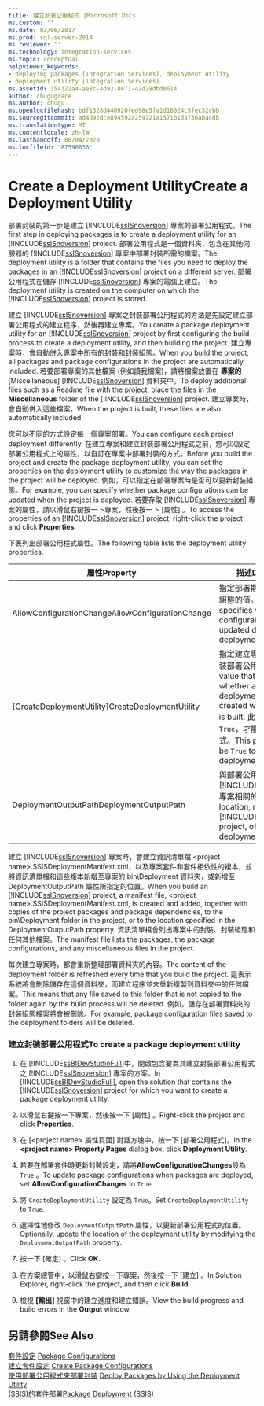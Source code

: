 ```yaml
---
title: 建立部署公用程式 |Microsoft Docs
ms.custom: ''
ms.date: 03/06/2017
ms.prod: sql-server-2014
ms.reviewer: ''
ms.technology: integration-services
ms.topic: conceptual
helpviewer_keywords:
- deploying packages [Integration Services], deployment utility
- deployment utility [Integration Services]
ms.assetid: 354322a4-ae8c-4d92-8e71-42d29dbd0614
author: chugugrace
ms.author: chugu
ms.openlocfilehash: bdf1328d440920fed98e5fa1d16024c5fec32cbb
ms.sourcegitcommit: ad4d92dce894592a259721a1571b1d8736abacdb
ms.translationtype: MT
ms.contentlocale: zh-TW
ms.lasthandoff: 08/04/2020
ms.locfileid: "87596836"
---
```

# <a name="create-a-deployment-utility"></a><span data-ttu-id="1b7d3-102">Create a Deployment Utility</span><span class="sxs-lookup"><span data-stu-id="1b7d3-102">Create a Deployment Utility</span></span>
  <span data-ttu-id="1b7d3-103">部署封裝的第一步是建立 [!INCLUDE[ssISnoversion](../includes/ssisnoversion-md.md)] 專案的部署公用程式。</span><span class="sxs-lookup"><span data-stu-id="1b7d3-103">The first step in deploying packages is to create a deployment utility for an [!INCLUDE[ssISnoversion](../includes/ssisnoversion-md.md)] project.</span></span> <span data-ttu-id="1b7d3-104">部署公用程式是一個資料夾，包含在其他伺服器的 [!INCLUDE[ssISnoversion](../includes/ssisnoversion-md.md)] 專案中部署封裝所需的檔案。</span><span class="sxs-lookup"><span data-stu-id="1b7d3-104">The deployment utility is a folder that contains the files you need to deploy the packages in an [!INCLUDE[ssISnoversion](../includes/ssisnoversion-md.md)] project on a different server.</span></span> <span data-ttu-id="1b7d3-105">部署公用程式在儲存 [!INCLUDE[ssISnoversion](../includes/ssisnoversion-md.md)] 專案的電腦上建立。</span><span class="sxs-lookup"><span data-stu-id="1b7d3-105">The deployment utility is created on the computer on which the [!INCLUDE[ssISnoversion](../includes/ssisnoversion-md.md)] project is stored.</span></span>  
  
 <span data-ttu-id="1b7d3-106">建立 [!INCLUDE[ssISnoversion](../includes/ssisnoversion-md.md)] 專案之封裝部署公用程式的方法是先設定建立部署公用程式的建立程序，然後再建立專案。</span><span class="sxs-lookup"><span data-stu-id="1b7d3-106">You create a package deployment utility for an [!INCLUDE[ssISnoversion](../includes/ssisnoversion-md.md)] project by first configuring the build process to create a deployment utility, and then building the project.</span></span> <span data-ttu-id="1b7d3-107">建立專案時，會自動併入專案中所有的封裝和封裝組態。</span><span class="sxs-lookup"><span data-stu-id="1b7d3-107">When you build the project, all packages and package configurations in the project are automatically included.</span></span> <span data-ttu-id="1b7d3-108">若要部署專案的其他檔案 (例如讀我檔案)，請將檔案放置在 **專案的** [Miscellaneous] [!INCLUDE[ssISnoversion](../includes/ssisnoversion-md.md)] 資料夾中。</span><span class="sxs-lookup"><span data-stu-id="1b7d3-108">To deploy additional files such as a Readme file with the project, place the files in the **Miscellaneous** folder of the [!INCLUDE[ssISnoversion](../includes/ssisnoversion-md.md)] project.</span></span> <span data-ttu-id="1b7d3-109">建立專案時，會自動併入這些檔案。</span><span class="sxs-lookup"><span data-stu-id="1b7d3-109">When the project is built, these files are also automatically included.</span></span>  
  
 <span data-ttu-id="1b7d3-110">您可以不同的方式設定每一個專案部署。</span><span class="sxs-lookup"><span data-stu-id="1b7d3-110">You can configure each project deployment differently.</span></span> <span data-ttu-id="1b7d3-111">在建立專案和建立封裝部署公用程式之前，您可以設定部署公用程式上的屬性，以自訂在專案中部署封裝的方式。</span><span class="sxs-lookup"><span data-stu-id="1b7d3-111">Before you build the project and create the package deployment utility, you can set the properties on the deployment utility to customize the way the packages in the project will be deployed.</span></span> <span data-ttu-id="1b7d3-112">例如，可以指定在部署專案時是否可以更新封裝組態。</span><span class="sxs-lookup"><span data-stu-id="1b7d3-112">For example, you can specify whether package configurations can be updated when the project is deployed.</span></span> <span data-ttu-id="1b7d3-113">若要存取 [!INCLUDE[ssISnoversion](../includes/ssisnoversion-md.md)] 專案的屬性，請以滑鼠右鍵按一下專案，然後按一下 [屬性]  。</span><span class="sxs-lookup"><span data-stu-id="1b7d3-113">To access the properties of an [!INCLUDE[ssISnoversion](../includes/ssisnoversion-md.md)] project, right-click the project and click **Properties**.</span></span>  
  
 <span data-ttu-id="1b7d3-114">下表列出部署公用程式屬性。</span><span class="sxs-lookup"><span data-stu-id="1b7d3-114">The following table lists the deployment utility properties.</span></span>  
  
|<span data-ttu-id="1b7d3-115">屬性</span><span class="sxs-lookup"><span data-stu-id="1b7d3-115">Property</span></span>|<span data-ttu-id="1b7d3-116">描述</span><span class="sxs-lookup"><span data-stu-id="1b7d3-116">Description</span></span>|  
|--------------|-----------------|  
|<span data-ttu-id="1b7d3-117">AllowConfigurationChange</span><span class="sxs-lookup"><span data-stu-id="1b7d3-117">AllowConfigurationChange</span></span>|<span data-ttu-id="1b7d3-118">指定部署期間是否可以更新組態的值。</span><span class="sxs-lookup"><span data-stu-id="1b7d3-118">A value that specifies whether configurations can be updated during deployment.</span></span>|  
|<span data-ttu-id="1b7d3-119">[CreateDeploymentUtility]</span><span class="sxs-lookup"><span data-stu-id="1b7d3-119">CreateDeploymentUtility</span></span>|<span data-ttu-id="1b7d3-120">指定建立專案時是否建立封裝部署公用程式的值。</span><span class="sxs-lookup"><span data-stu-id="1b7d3-120">A value that specifies whether a package deployment utility is created when the project is built.</span></span> <span data-ttu-id="1b7d3-121">此屬性必須為 `True`，才能建立部署公用程式。</span><span class="sxs-lookup"><span data-stu-id="1b7d3-121">This property must be `True` to create a deployment utility.</span></span>|  
|<span data-ttu-id="1b7d3-122">DeploymentOutputPath</span><span class="sxs-lookup"><span data-stu-id="1b7d3-122">DeploymentOutputPath</span></span>|<span data-ttu-id="1b7d3-123">與部署公用程式之 [!INCLUDE[ssISnoversion](../includes/ssisnoversion-md.md)] 專案相關的位置。</span><span class="sxs-lookup"><span data-stu-id="1b7d3-123">The location, relative to the [!INCLUDE[ssISnoversion](../includes/ssisnoversion-md.md)] project, of the deployment utility.</span></span>|  
  
 <span data-ttu-id="1b7d3-124">建立 [!INCLUDE[ssISnoversion](../includes/ssisnoversion-md.md)] 專案時，會建立資訊清單檔 \<project name>.SSISDeploymentManifest.xml，以及專案套件和套件相依性的複本，並將資訊清單檔和這些複本新增至專案的 bin\Deployment 資料夾，或新增至 DeploymentOutputPath 屬性所指定的位置。</span><span class="sxs-lookup"><span data-stu-id="1b7d3-124">When you build an [!INCLUDE[ssISnoversion](../includes/ssisnoversion-md.md)] project, a manifest file, \<project name>.SSISDeploymentManifest.xml, is created and added, together with copies of the project packages and package dependencies, to the bin\Deployment folder in the project, or to the location specified in the DeploymentOutputPath property.</span></span> <span data-ttu-id="1b7d3-125">資訊清單檔會列出專案中的封裝、封裝組態和任何其他檔案。</span><span class="sxs-lookup"><span data-stu-id="1b7d3-125">The manifest file lists the packages, the package configurations, and any miscellaneous files in the project.</span></span>  
  
 <span data-ttu-id="1b7d3-126">每次建立專案時，都會重新整理部署資料夾的內容。</span><span class="sxs-lookup"><span data-stu-id="1b7d3-126">The content of the deployment folder is refreshed every time that you build the project.</span></span> <span data-ttu-id="1b7d3-127">這表示系統將會刪除儲存在這個資料夾，而建立程序並未重新複製到資料夾中的任何檔案。</span><span class="sxs-lookup"><span data-stu-id="1b7d3-127">This means that any file saved to this folder that is not copied to the folder again by the build process will be deleted.</span></span> <span data-ttu-id="1b7d3-128">例如，儲存在部署資料夾的封裝組態檔案將會被刪除。</span><span class="sxs-lookup"><span data-stu-id="1b7d3-128">For example, package configuration files saved to the deployment folders will be deleted.</span></span>  
  
### <a name="to-create-a-package-deployment-utility"></a><span data-ttu-id="1b7d3-129">建立封裝部署公用程式</span><span class="sxs-lookup"><span data-stu-id="1b7d3-129">To create a package deployment utility</span></span>  
  
1.  <span data-ttu-id="1b7d3-130">在 [!INCLUDE[ssBIDevStudioFull](../includes/ssbidevstudiofull-md.md)]中，開啟包含要為其建立封裝部署公用程式之 [!INCLUDE[ssISnoversion](../includes/ssisnoversion-md.md)] 專案的方案。</span><span class="sxs-lookup"><span data-stu-id="1b7d3-130">In [!INCLUDE[ssBIDevStudioFull](../includes/ssbidevstudiofull-md.md)], open the solution that contains the [!INCLUDE[ssISnoversion](../includes/ssisnoversion-md.md)] project for which you want to create a package deployment utility.</span></span>  
  
2.  <span data-ttu-id="1b7d3-131">以滑鼠右鍵按一下專案，然後按一下 [屬性]  。</span><span class="sxs-lookup"><span data-stu-id="1b7d3-131">Right-click the project and click **Properties**.</span></span>  
  
3.  <span data-ttu-id="1b7d3-132">在 [\<project name> 屬性頁面] 對話方塊中，按一下 [部署公用程式]。</span><span class="sxs-lookup"><span data-stu-id="1b7d3-132">In the **\<project name> Property Pages** dialog box, click **Deployment Utility**.</span></span>  
  
4.  <span data-ttu-id="1b7d3-133">若要在部署套件時更新封裝設定，請將**AllowConfigurationChanges**設為 `True` 。</span><span class="sxs-lookup"><span data-stu-id="1b7d3-133">To update package configurations when packages are deployed, set **AllowConfigurationChanges** to `True`.</span></span>  
  
5.  <span data-ttu-id="1b7d3-134">將 `CreateDeploymentUtility` 設定為 `True`。</span><span class="sxs-lookup"><span data-stu-id="1b7d3-134">Set `CreateDeploymentUtility` to `True`.</span></span>  
  
6.  <span data-ttu-id="1b7d3-135">選擇性地修改 `DeploymentOutputPath` 屬性，以更新部署公用程式的位置。</span><span class="sxs-lookup"><span data-stu-id="1b7d3-135">Optionally, update the location of the deployment utility by modifying the `DeploymentOutputPath` property.</span></span>  
  
7.  <span data-ttu-id="1b7d3-136">按一下 [確定]  。</span><span class="sxs-lookup"><span data-stu-id="1b7d3-136">Click **OK**.</span></span>  
  
8.  <span data-ttu-id="1b7d3-137">在方案總管中，以滑鼠右鍵按一下專案，然後按一下 [建立]  。</span><span class="sxs-lookup"><span data-stu-id="1b7d3-137">In Solution Explorer, right-click the project, and then click **Build**.</span></span>  
  
9. <span data-ttu-id="1b7d3-138">檢視 **[輸出]** 視窗中的建立進度和建立錯誤。</span><span class="sxs-lookup"><span data-stu-id="1b7d3-138">View the build progress and build errors in the **Output** window.</span></span>  
  
## <a name="see-also"></a><span data-ttu-id="1b7d3-139">另請參閱</span><span class="sxs-lookup"><span data-stu-id="1b7d3-139">See Also</span></span>  
 <span data-ttu-id="1b7d3-140">[套件設定](../../2014/integration-services/package-configurations.md) </span><span class="sxs-lookup"><span data-stu-id="1b7d3-140">[Package Configurations](../../2014/integration-services/package-configurations.md) </span></span>  
 <span data-ttu-id="1b7d3-141">[建立套件設定](../../2014/integration-services/create-package-configurations.md) </span><span class="sxs-lookup"><span data-stu-id="1b7d3-141">[Create Package Configurations](../../2014/integration-services/create-package-configurations.md) </span></span>  
 <span data-ttu-id="1b7d3-142">[使用部署公用程式來部署封裝](../../2014/integration-services/deploy-packages-by-using-the-deployment-utility.md) </span><span class="sxs-lookup"><span data-stu-id="1b7d3-142">[Deploy Packages by Using the Deployment Utility](../../2014/integration-services/deploy-packages-by-using-the-deployment-utility.md) </span></span>  
 [<span data-ttu-id="1b7d3-143">&#40;SSIS&#41;的套件部署</span><span class="sxs-lookup"><span data-stu-id="1b7d3-143">Package Deployment &#40;SSIS&#41;</span></span>](packages/legacy-package-deployment-ssis.md)  
  
  
